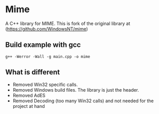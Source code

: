 # Mime
A C++ library for MIME. 
This is fork of the original library at (https://github.com/WindowsNT/mime)

## Build example with gcc
```
g++ -Werror -Wall -g main.cpp -o mime
```

## What is different

- Removed Win32 specific calls.
- Removed Windows build files. The library is just the header.
- Removed AdES
- Removed Decoding (too many Win32 calls) and not needed for the project at hand

